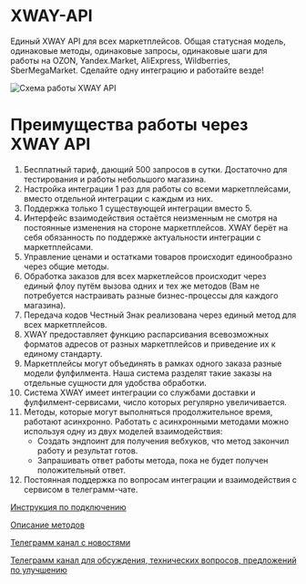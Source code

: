 # XWAY-API
Единый XWAY API для всех маркетплейсов. Общая статусная модель, одинаковые методы, одинаковые запросы, одинаковые шаги для работы на OZON, Yandex.Market, AliExpress, Wildberries, SberMegaMarket. Сделайте одну интеграцию и работайте везде!

![Схема работы XWAY API](https://raw.githubusercontent.com/xwaycompany/XWAY-API/main/XWAY%20API%20Схема.jpg)

# Преимущества работы через XWAY API
1. Бесплатный тариф, дающий 500 запросов в сутки. Достаточно для тестирования и работы небольшого магазина. 
2. Настройка интеграции 1 раз для работы со всеми маркетплейсами, вместо отдельной интеграции с каждым из них.
3. Поддержка только 1 существующей интеграции вместо 5.
4. Интерфейс взаимодействия остаётся неизменным не смотря на постоянные изменения на стороне маркетплейсов. XWAY берёт на себя обязанность по поддержке актуальности интеграции с маркетплейсами.
5. Управление ценами и остатками товаров происходит единообразно через общие методы.
6. Обработка заказов для всех маркетлейсов происходит через единый флоу путём вызова одних и тех же методов (Вам не потребуется настраивать разные бизнес-процессы для каждого магазина).
7. Передача кодов Честный Знак реализована через единый метод для всех маркетплейсов.
8. XWAY предоставляет функцию распарсивания всевозможных форматов адресов от разных маркетплейсов и приведение их к единому стандарту.
9. Маркетплейсы могут объединять в рамках одного заказа разные модели фулфилмента. Наша система разделят такие заказы на отдельные сущности для удобства обработки.
10. Система XWAY имеет интеграции со службами доставки и фулфилмент-сервисами, число которых регулярно увеличивается.
11. Методы, которые могут выполняться продолжительное время, работают асинхронно. Работать с асинхронными методами можно используя одну из двух моделей взаимодействия:
    * Создать эндпоинт для получения вебхуков, что метод закончил работу и результат готов.
    * Запрашивать ответ работы метода, пока не будет получен положительный ответ.
12. Постоянная поддержка по вопросам интеграции и взаимодействия с сервисом в телеграмм-чате.

[Инструкция по подключению](https://ablaze-marscapone-e7e.notion.site/XWAY-API-v-2-887f5b7545aa4ca58bfe2be2b1d0678f)

[Описание методов](https://seller-api.xway.ru/redoc#section/Obshaya-informaciya/Vvedenie)

[Телеграмм канал с новостями](https://t.me/xway_seller_api)

[Телеграмм канал для обсуждения, технических вопросов, предложений по улучшению](https://t.me/xway_api)
